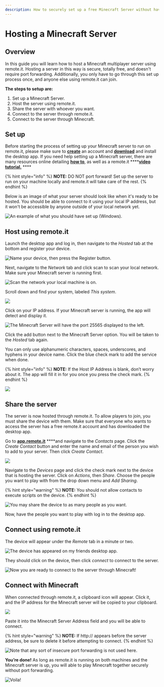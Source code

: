 ```yaml
---
description: How to securely set up a free Minecraft Server without having to port forward.
---
```


# Hosting a Minecraft Server

## Overview

In this guide you will learn how to host a Minecraft multiplayer server using remote.it. Hosting a server in this way is secure, totally free, and doesn't require port forwarding. Additionally, you only have to go through this set up process once, and anyone else using remote.it can join.

**The steps to setup are:**

1. Set up a Minecraft Server.
2. Host the server using remote.it.
3. Share the server with whoever you want.
4. Connect to the server through remote.it.
5. Connect to the server through Minecraft.

## Set up

Before starting the process of setting up your Minecraft server to run on remote.it, please make sure to [**create**](https://app.remote.it/auth/#/sign-up) an account and [**download**](https://github.com/remoteit/desktop/releases/latest) and install the desktop app. If you need help setting up a Minecraft server, there are many resources online detailing [**how to**](https://minecraft.gamepedia.com/Tutorials/Setting_up_a_server), as well as a remote.it ****[**video tutorial.**](https://www.youtube.com/watch?v=natSu296POg) ****

{% hint style="info" %}
**NOTE:** DO NOT port forward! Set up the server to run on your machine locally and remote.it will take care of the rest.
{% endhint %}

Below is an image of what your server should look like when it's ready to be hosted. You should be able to connect to it using your local IP address, but it won't be accessible by anyone outside of your local network yet.

![An example of what you should have set up \(Windows\).](.gitbook/assets/1%20%285%29.png)

## Host using remote.it

Launch the desktop app and log in, then navigate to the _Hosted_ tab at the bottom and register your device.

![Name your device, then press the Register button.](.gitbook/assets/1-new.PNG)

Next, navigate to the _Network_ tab and click scan to scan your local network. Make sure your Minecraft server is running first. 

![Scan the network your local machine is on.](.gitbook/assets/2-new.PNG)

Scroll down and find your system, labeled _This system_.

![](.gitbook/assets/3-new.PNG)

Click on your IP address. If your Minecraft server is running, the app will detect and display it.

![The Minecraft Server will have the port 25565 displayed to the left.](.gitbook/assets/4-new.PNG)

Click the add button next to the Minecraft Server option. You will be taken to the _Hosted_  tab again. 

You can only use alphanumeric characters, spaces, underscores, and hyphens in your device name. Click the blue check mark to add the service when done.

{% hint style="info" %}
**NOTE:** If the Host IP Address is blank, don’t worry about it. The app will fill it in for you once you press the check mark.
{% endhint %}

![](.gitbook/assets/5-new.PNG)

## Share the server

The server is now hosted through remote.it. To allow players to join, you must share the device with them. Make sure that everyone who wants to access the server has a free remote.it account and has downloaded the desktop app. 

Go to [**app.remote.it**](https://app.remote.it/auth/#/sign-in) ****and navigate to the _Contacts_ page. Click the _Create Contact_ button and enter the name and email of the person you wish to add to your server. Then click _Create Contact_. 

![](.gitbook/assets/7%20%283%29.png)

Navigate to the _Devices_ page and click the check mark next to the device that is hosting the server. Click on _Actions_, then _Share_. Choose the people you want to play with from the drop down menu and _Add Sharing_.

{% hint style="warning" %}
**NOTE:** You should not allow contacts to execute scripts on the device.
{% endhint %}

![You may share the device to as many people as you want.](.gitbook/assets/8%20%281%29.png)

Now, have the people you want to play with log in to the desktop app. 

## Connect using remote.it

The device will appear under the _Remote_ tab in a minute or two. 

![The device has appeared on my friends desktop app.](.gitbook/assets/use-2.png)

They should click on the device, then click _connect_ to connect to the server. 

![Now you are ready to connect to the server through Minecraft!](.gitbook/assets/use.png)

## Connect with Minecraft

When connected through remote.it, a clipboard icon will appear. Click it, and the IP address for the Minecraft server will be copied to your clipboard. 

![](.gitbook/assets/capture.PNG)

Paste it into the Minecraft Server Address field and you will be able to connect.

{% hint style="warning" %}
**NOTE:** If http:// appears before the server address, be sure to delete it before attempting to connect.
{% endhint %}

![Note that any sort of insecure port forwarding is not used here.](.gitbook/assets/captureserv.PNG)

**You’re done!** As long as remote.it is running on both machines and the Minecraft server is up, you will able to play Minecraft together securely without port forwarding.

![Voila!](.gitbook/assets/13%20%282%29.png)

